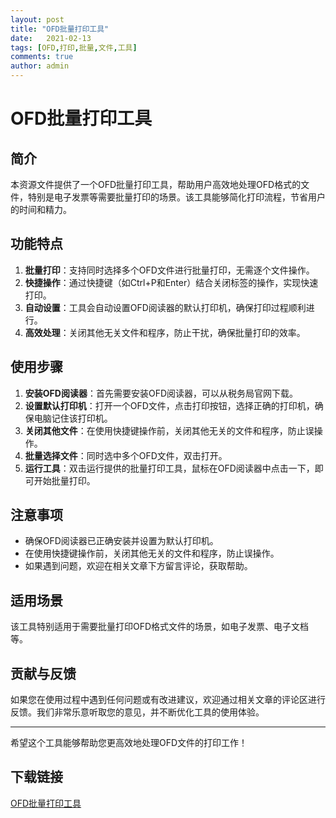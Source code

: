 ```yaml
---
layout: post
title: "OFD批量打印工具"
date:   2021-02-13
tags: [OFD,打印,批量,文件,工具]
comments: true
author: admin
---
```

# OFD批量打印工具

## 简介
本资源文件提供了一个OFD批量打印工具，帮助用户高效地处理OFD格式的文件，特别是电子发票等需要批量打印的场景。该工具能够简化打印流程，节省用户的时间和精力。

## 功能特点
1. **批量打印**：支持同时选择多个OFD文件进行批量打印，无需逐个文件操作。
2. **快捷操作**：通过快捷键（如Ctrl+P和Enter）结合关闭标签的操作，实现快速打印。
3. **自动设置**：工具会自动设置OFD阅读器的默认打印机，确保打印过程顺利进行。
4. **高效处理**：关闭其他无关文件和程序，防止干扰，确保批量打印的效率。

## 使用步骤
1. **安装OFD阅读器**：首先需要安装OFD阅读器，可以从税务局官网下载。
2. **设置默认打印机**：打开一个OFD文件，点击打印按钮，选择正确的打印机，确保电脑记住该打印机。
3. **关闭其他文件**：在使用快捷键操作前，关闭其他无关的文件和程序，防止误操作。
4. **批量选择文件**：同时选中多个OFD文件，双击打开。
5. **运行工具**：双击运行提供的批量打印工具，鼠标在OFD阅读器中点击一下，即可开始批量打印。

## 注意事项
- 确保OFD阅读器已正确安装并设置为默认打印机。
- 在使用快捷键操作前，关闭其他无关的文件和程序，防止误操作。
- 如果遇到问题，欢迎在相关文章下方留言评论，获取帮助。

## 适用场景
该工具特别适用于需要批量打印OFD格式文件的场景，如电子发票、电子文档等。

## 贡献与反馈
如果您在使用过程中遇到任何问题或有改进建议，欢迎通过相关文章的评论区进行反馈。我们非常乐意听取您的意见，并不断优化工具的使用体验。

---

希望这个工具能够帮助您更高效地处理OFD文件的打印工作！

## 下载链接

[OFD批量打印工具](https://pan.quark.cn/s/04ee381229ea)